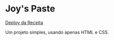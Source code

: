 # Joy's Paste

[Deploy da Receita](https://joyce-caroline.github.io/joy-s-paste/)

Um projeto simples, usando apenas HTML e CSS.
